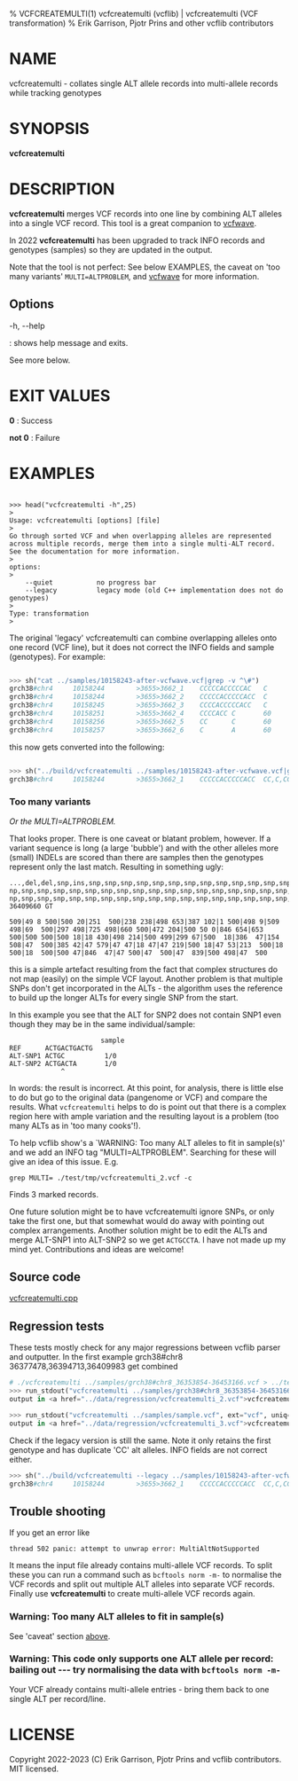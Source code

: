 % VCFCREATEMULTI(1) vcfcreatemulti (vcflib) | vcfcreatemulti (VCF transformation)
% Erik Garrison, Pjotr Prins and other vcflib contributors

# NAME

vcfcreatemulti - collates single ALT allele records into multi-allele records while tracking genotypes

# SYNOPSIS

**vcfcreatemulti**

# DESCRIPTION

**vcfcreatemulti** merges VCF records into one line by combining ALT alleles into a single VCF record. This tool is a great companion to [vcfwave](./vcfwave.md).

In 2022 **vcfcreatemulti** has been upgraded to track INFO records and genotypes (samples) so they are updated in the output.

Note that the tool is not perfect:
See below EXAMPLES, the caveat on 'too many variants' `MULTI=ALTPROBLEM`, and [vcfwave](./vcfwave.md) for more information.

## Options

-h, --help

: shows help message and exits.

See more below.

# EXIT VALUES

**0**
: Success

**not 0**
: Failure

# EXAMPLES


<!--

    >>> from rtest import run_stdout, head, cat, sh

-->

```

>>> head("vcfcreatemulti -h",25)
>
Usage: vcfcreatemulti [options] [file]
>
Go through sorted VCF and when overlapping alleles are represented across multiple records, merge them into a single multi-ALT record. See the documentation for more information.
>
options:
>
    --quiet           no progress bar
    --legacy          legacy mode (old C++ implementation does not do genotypes)
>
Type: transformation
>

```

The original 'legacy' vcfcreatemulti can combine overlapping alleles onto one record (VCF line), but it does not correct the INFO fields and sample (genotypes). For example:

```python

>>> sh("cat ../samples/10158243-after-vcfwave.vcf|grep -v ^\#")
grch38#chr4     10158244        >3655>3662_1    CCCCCACCCCCAC   C       60      .       AC=1;AF=0.011236;AN=89;AT=>3655>3656>3657>3660>3662;NS=45;LV=0;ORIGIN=grch38#chr4:10158243;LEN=12;INV=0;TYPE=del        GT      0|0     0|0     0|0     0|0     1|0     0|0     0|0     0|0     0|0     0|0     0|0     0|0     0|0     0|0     0|0     0|0     0|0     0|0     0|0     0|0     0|0     0|0     0|0     0|0     0|0     0|0     0|0     0|0     0|0     0|0     0|0     0|0     0|0     0|0     0|0     0|0     0|0     0|0     0|0     0|0     0|0     0|0     0|0     0|0     0
grch38#chr4     10158244        >3655>3662_2    CCCCCACCCCCACC  C       60      .       AC=3;AF=0.033708;AN=89;AT=>3655>3656>3660>3662;NS=45;LV=0;ORIGIN=grch38#chr4:10158243;LEN=13;INV=0;TYPE=del     GT      0|0     0|0     0|0     0|0     0|0     0|0     0|0     0|0     0|0     0|0     0|0     0|0     0|0     0|0     0|0     0|0     0|0     0|0     0|0     0|0     0|0     0|0     0|0     0|0     0|0     0|0     0|0     0|0     0|0     0|0     0|0     0|0     0|0     0|0     1|0     0|1     0|0     0|0     0|0     0|0     0|0     0|0     0|1     0|0     0
grch38#chr4     10158245        >3655>3662_3    CCCCACCCCCACC   C       60      .       AC=64;AF=0.719101;AN=89;AT=>3655>3656>3657>3658>3659>3660>3662;NS=45;LV=0;ORIGIN=grch38#chr4:10158243;LEN=12;INV=0;TYPE=del     GT      0|0     1|1     1|1     1|0     0|1     0|0     0|1     0|1     1|1     1|1     1|1     1|1     1|1     1|1     1|1     0|0     1|1     1|1     1|1     1|0     1|0     1|0     1|0     1|1     1|1     1|0     1|1     1|1     0|0     1|0     1|1     0|1     1|1     1|1     0|1     1|0     1|1     1|1     0|1     1|1     1|1     1|0     1|0     1|1     0
grch38#chr4     10158251        >3655>3662_4    CCCCACC C       60      .       AC=3;AF=0.033708;AN=89;AT=>3655>3656>3657>3658>3660>3662;NS=45;LV=0;ORIGIN=grch38#chr4:10158243;LEN=6;INV=0;TYPE=del    GT      0|0     0|0     0|0     0|0     0|0     0|1     0|0     0|0     0|0     0|0     0|0     0|0     0|0     0|0     0|0     1|0     0|0     0|0     0|0     0|0     0|0     0|0     0|0     0|0     0|0     0|1     0|0     0|0     0|0     0|0     0|0     0|0     0|0     0|0     0|0     0|0     0|0     0|0     0|0     0|0     0|0     0|0     0|0     0|0     0
grch38#chr4     10158256        >3655>3662_5    CC      C       60      .       AC=2;AF=0.022472;AN=89;AT=>3655>3660>3662;NS=45;LV=0;ORIGIN=grch38#chr4:10158243;LEN=1;INV=0;TYPE=del   GT      0|0     0|0     0|0     0|0     0|0     0|0     0|0     0|0     0|0     0|0     0|0     0|0     0|0     0|0     0|0     0|1     0|0     0|0     0|0     0|0     0|0     0|0     0|0     0|0     0|0     0|0     0|0     0|0     1|0     0|0     0|0     0|0     0|0     0|0     0|0     0|0     0|0     0|0     0|0     0|0     0|0     0|0     0|0     0|0     0
grch38#chr4     10158257        >3655>3662_6    C       A       60      .       AC=1;AF=0.011236;AN=89;AT=>3655>3656>3657>3660>3662;NS=45;LV=0;ORIGIN=grch38#chr4:10158243;LEN=1;INV=0;TYPE=snp GT      0|0     .|.     .|.     .|.     .|.     .|.     .|.     .|.     .|.     .|.     .|.     .|.     .|.     .|.     .|.     .|.     .|.     .|.     .|.     .|.     .|.     .|.     .|.     .|.     .|.     .|.     .|.     .|.     .|.     .|.     .|.     .|.     .|.     .|.     .|.     .|.     .|.     .|.     .|.     .|.     .|.     .|.     .|.     .|.     0

```

this now gets converted into the following:

```python

>>> sh("../build/vcfcreatemulti ../samples/10158243-after-vcfwave.vcf|grep -v ^\#")
grch38#chr4     10158244        >3655>3662_1    CCCCCACCCCCACC  CC,C,CC,CCCCCACC,CCCCCACCCCCAC,CCCCCACCCCCACA   60      .       AC=1,3,64,3,2,1;AF=0.011236,0.033708,0.719101,0.033708,0.022472,0.011236;AN=89,89,89,89,89,89;AT=>3655>3656>3657>3660>3662,>3655>3656>3660>3662,>3655>3656>3657>3658>3659>3660>3662,>3655>3656>3657>3658>3660>3662,>3655>3660>3662,>3655>3656>3657>3660>3662;NS=45;LV=0;ORIGIN=grch38#chr4:10158243;LEN=12;INV=0,0,0,0,0,0;TYPE=del,del,del,del,del,snp;combined=10158244-10158257      GT      0|0     3|3     3|3     3|0     1|3     0|4     0|3     0|3     3|3     3|3     3|3     3|3     3|3     3|3     3|3     4|5     3|3     3|3     3|3     3|0     3|0     3|0     3|0     3|3     3|3     3|4     3|3     3|3     5|0     3|0     3|3     0|3     3|3     3|3     2|3     3|2     3|3     3|3     0|3     3|3     3|3     3|0     3|2     3|3     0

```

### Too many variants

*Or the MULTI=ALTPROBLEM.*

That looks proper. There is one caveat or blatant problem, however. If a variant sequence is long (a large 'bubble') and with the other alleles more (small) INDELs are scored than there are samples then the genotypes represent only the last match. Resulting in something ugly:

```
...,del,del,snp,ins,snp,snp,snp,snp,snp,snp,snp,snp,snp,snp,snp,snp,snp,snp,snp,snp,snp,snp,snp,snp,snp,snp,snp,snp,snp,snp,snp,snp,snp,snp,snp,snp,snp,snp,snp,snp,snp,snp,snp,snp,snp,snp,snp,snp,snp,snp,snp,s np,snp,snp,snp,snp,snp,snp,snp,snp,snp,snp,snp,snp,snp,snp,snp,snp,snp,snp,snp,snp,snp,snp,snp,snp,snp,snp,snp,s np,snp,snp,snp,snp,snp,snp,snp,snp,snp,snp,snp,snp,snp,snp,snp,snp,snp,snp;combined=36390210-36409660 GT

509|49 8 500|500 20|251  500|238 238|498 653|387 102|1 500|498 9|509 498|69  500|297 498|725 498|660 500|472 204|500 50 0|846 654|653 500|500 500|500 18|18 430|498 214|500 499|299 67|500  18|386  47|154  508|47  500|385 42|47 579|47 47|18 47|47 219|500 18|47 53|213  500|18  500|18  500|500 47|846  47|47 500|47  500|47  839|500 498|47  500
```

this is a simple artefact resulting from the fact that complex structures do not map (easily) on the simple VCF layout. Another problem is that multiple SNPs don't get incorporated in the ALTs - the algorithm uses the reference to build up the longer ALTs for every single SNP from the start.

In this example you see that the ALT for SNP2 does not contain SNP1 even though they may be in the same individual/sample:

```
                       sample
REF      ACTGACTGACTG
ALT-SNP1 ACTGC          1/0
ALT-SNP2 ACTGACTA       1/0
             ^
```

In words: the result is incorrect.
At this point, for analysis, there is little else to do but go to the original data (pangenome or VCF) and compare the results.
What `vcfcreatemulti` helps to do is point out that there is a complex region here with ample variation and the resulting layout is a problem (too many ALTs as in 'too many cooks'!).

To help vcflib show's a `WARNING: Too many ALT alleles to fit in sample(s)' and we add an INFO tag "MULTI=ALTPROBLEM". Searching for these will give an idea of this issue. E.g.

```
grep MULTI= ./test/tmp/vcfcreatemulti_2.vcf -c
```

Finds 3 marked records.

One future solution might be to have vcfcreatemulti ignore SNPs, or only take the first one, but that somewhat would do away with pointing out complex arrangements. Another solution might be to edit the ALTs and merge ALT-SNP1 into ALT-SNP2 so we get `ACTGCCTA`.
I have not made up my mind yet.
Contributions and ideas are welcome!

## Source code

[vcfcreatemulti.cpp](../../src/vcfcreatemulti.cpp)

## Regression tests

These tests mostly check for any major regressions between vcflib parser and outputter.
In the first example grch38#chr8 36377478,36394713,36409983 get combined

```python
# ./vcfcreatemulti ../samples/grch38#chr8_36353854-36453166.vcf > ../test/data/regression/vcfcreatemulti_2.vcf
>>> run_stdout("vcfcreatemulti ../samples/grch38#chr8_36353854-36453166-bcftools-normalised.vcf", ext="vcf", uniq=2)
output in <a href="../data/regression/vcfcreatemulti_2.vcf">vcfcreatemulti_2.vcf</a>

>>> run_stdout("vcfcreatemulti ../samples/sample.vcf", ext="vcf", uniq=3)
output in <a href="../data/regression/vcfcreatemulti_3.vcf">vcfcreatemulti_3.vcf</a>

```

Check if the legacy version is still the same. Note it only retains the first genotype and has duplicate 'CC' alt alleles. INFO fields are not correct either.

```python
>>> sh("../build/vcfcreatemulti --legacy ../samples/10158243-after-vcfwave.vcf|grep -v ^\#")
grch38#chr4     10158244        >3655>3662_1    CCCCCACCCCCACC  CC,C,CC,CCCCCACC,CCCCCACCCCCAC,CCCCCACCCCCACA   60      .       AC=1;AF=0.011236;AN=89;AT=>3655>3656>3657>3660>3662;NS=45;LV=0;ORIGIN=grch38#chr4:10158243;LEN=12;INV=0;TYPE=del;combined=10158244-10158257     GT      0|0     0|0     0|0     0|0     1|0     0|0     0|0     0|0     0|0     0|0     0|0     0|0     0|0     0|0     0|0     0|0     0|0     0|0     0|0     0|0     0|0     0|0     0|0     0|0     0|0     0|0     0|0     0|0     0|0     0|0     0|0     0|0     0|0     0|0     0|0     0|0     0|0     0|0     0|0     0|0     0|0     0|0     0|0     0|0     0

```

## Trouble shooting

If you get an error like

```
thread 502 panic: attempt to unwrap error: MultiAltNotSupported
```

It means the input file already contains multi-allele VCF records. To split these you can run a command such as `bcftools norm -m-` to normalise the VCF records and split out multiple ALT alleles into separate VCF records.
Finally use **vcfcreatemulti** to create multi-allele VCF records again.

### Warning: Too many ALT alleles to fit in sample(s)

See 'caveat' section [above](#Too-many-variants).

### Warning: This code only supports one ALT allele per record: bailing out --- try normalising the data with `bcftools norm -m-`

Your VCF already contains multi-allele entries - bring them back to one single ALT per record/line.

# LICENSE

Copyright 2022-2023 (C) Erik Garrison, Pjotr Prins and vcflib contributors. MIT licensed.
